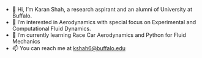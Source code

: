 - 👋 Hi, I’m Karan Shah, a research aspirant and an alumni of University at Buffalo.
- 👀 I’m interested in Aerodynamics with special focus on Experimental and Computational Fluid Dynamics.
- 🌱 I’m currently learning Race Car Aerodynamics and Python for Fluid Mechanics
- 📫 You can reach me at kshah6@buffalo.edu
